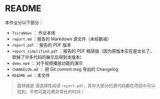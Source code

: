 # README

本作业分以下部分：

- `TsiraNews` ： 作业本体
- `report.md` ：报告的 Markdown 源文件（未经删减）
- `report.pdf` ：报告的 PDF 版本
- `report_simplified.pdf` ：报告的 PDF 精简版（因为原版本实在是太长了，砍掉了许多代码的展示后得到本版本）
- `demo.mp4` ： 对于视频播放功能的演示
- `CHANGELOG.md` ： 把 Git commit msg 导出的 Changelog
- `README.md` ：本文件

> 瘟锌锑逝
> 请选择性阅读 `report.pdf`，其中大部分的源代码都在项目中可以找到，不然可能花费异常长的时间！